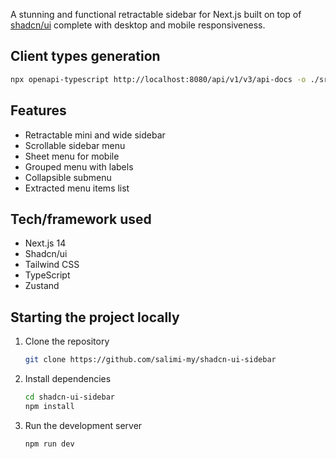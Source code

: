 A stunning and functional retractable sidebar for Next.js built on top of [shadcn/ui](https://ui.shadcn.com) complete with desktop and mobile responsiveness.

## Client types generation

   ```bash
   npx openapi-typescript http://localhost:8080/api/v1/v3/api-docs -o ./src/client/schema.d.ts
   ```


## Features

- Retractable mini and wide sidebar
- Scrollable sidebar menu
- Sheet menu for mobile
- Grouped menu with labels
- Collapsible submenu
- Extracted menu items list

## Tech/framework used

- Next.js 14
- Shadcn/ui
- Tailwind CSS
- TypeScript
- Zustand

## Starting the project locally

1. Clone the repository

   ```bash
   git clone https://github.com/salimi-my/shadcn-ui-sidebar
   ```

2. Install dependencies

   ```bash
   cd shadcn-ui-sidebar
   npm install
   ```

3. Run the development server

   ```bash
   npm run dev
   ```

